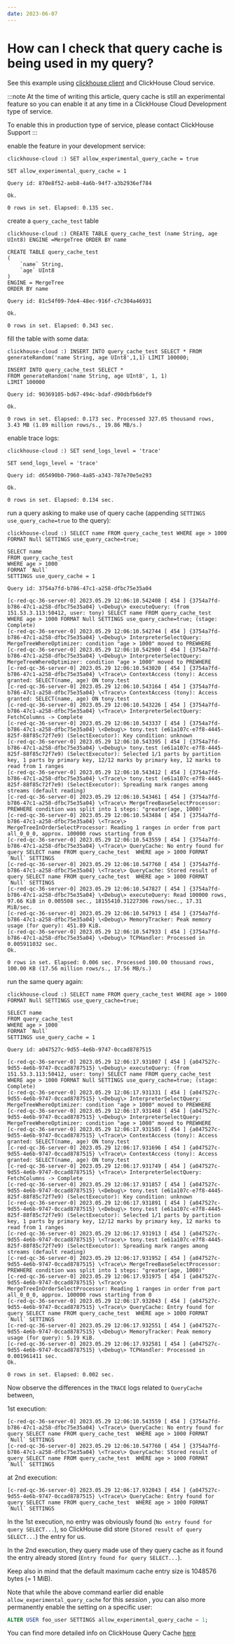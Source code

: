```yaml
---
date: 2023-06-07
---
```


# How can I check that query cache is being used in my query?

See this example using [clickhouse client](https://clickhouse.com/docs/en/interfaces/cli) and ClickHouse Cloud service.

:::note
At the time of writing this article, query cache is still an experimental feature so you can enable it at any time in a ClickHouse Cloud  Development type of service.

To enable this in production type of service, please contact ClickHouse Support
:::

enable the feature in your development service:

``` 
clickhouse-cloud :) SET allow_experimental_query_cache = true

SET allow_experimental_query_cache = 1

Query id: 870e8f52-aeb8-4a6b-94f7-a3b2936ef784

Ok.

0 rows in set. Elapsed: 0.135 sec.
```

create a `query_cache_test` table

```
clickhouse-cloud :) CREATE TABLE query_cache_test (name String, age UInt8) ENGINE =MergeTree ORDER BY name

CREATE TABLE query_cache_test
(
    `name` String,
    `age` UInt8
)
ENGINE = MergeTree
ORDER BY name

Query id: 81c54f09-7de4-48ec-916f-c7c304a46931

Ok.

0 rows in set. Elapsed: 0.343 sec.
```

fill the table with some data:

```
clickhouse-cloud :) INSERT INTO query_cache_test SELECT * FROM generateRandom('name String, age UInt8',1,1) LIMIT 100000;

INSERT INTO query_cache_test SELECT *
FROM generateRandom('name String, age UInt8', 1, 1)
LIMIT 100000

Query id: 90369105-bd67-494c-bdaf-d90dbfb6def9

Ok.

0 rows in set. Elapsed: 0.173 sec. Processed 327.05 thousand rows, 3.43 MB (1.89 million rows/s., 19.86 MB/s.)
```

enable trace logs:

```
clickhouse-cloud :) SET send_logs_level = 'trace'

SET send_logs_level = 'trace'

Query id: d65490b0-7960-4a85-a343-787e70e5e293

Ok.

0 rows in set. Elapsed: 0.134 sec.
```

run a query asking to make use of query cache (appending `SETTINGS use_query_cache=true` to the query):

```
clickhouse-cloud :) SELECT name FROM query_cache_test WHERE age > 1000 FORMAT Null SETTINGS use_query_cache=true;

SELECT name
FROM query_cache_test
WHERE age > 1000
FORMAT `Null`
SETTINGS use_query_cache = 1

Query id: 3754a7fd-b786-47c1-a258-dfbc75e35a04

[c-red-qc-36-server-0] 2023.05.29 12:06:10.542408 [ 454 ] {3754a7fd-b786-47c1-a258-dfbc75e35a04} \<Debug\> executeQuery: (from 151.53.3.113:50412, user: tony) SELECT name FROM query_cache_test  WHERE age > 1000 FORMAT Null SETTINGS use_query_cache=true; (stage: Complete)
[c-red-qc-36-server-0] 2023.05.29 12:06:10.542744 [ 454 ] {3754a7fd-b786-47c1-a258-dfbc75e35a04} \<Debug\> InterpreterSelectQuery: MergeTreeWhereOptimizer: condition "age > 1000" moved to PREWHERE
[c-red-qc-36-server-0] 2023.05.29 12:06:10.542900 [ 454 ] {3754a7fd-b786-47c1-a258-dfbc75e35a04} \<Debug\> InterpreterSelectQuery: MergeTreeWhereOptimizer: condition "age > 1000" moved to PREWHERE
[c-red-qc-36-server-0] 2023.05.29 12:06:10.543020 [ 454 ] {3754a7fd-b786-47c1-a258-dfbc75e35a04} \<Trace\> ContextAccess (tony): Access granted: SELECT(name, age) ON tony.test
[c-red-qc-36-server-0] 2023.05.29 12:06:10.543164 [ 454 ] {3754a7fd-b786-47c1-a258-dfbc75e35a04} \<Trace\> ContextAccess (tony): Access granted: SELECT(name, age) ON tony.test
[c-red-qc-36-server-0] 2023.05.29 12:06:10.543226 [ 454 ] {3754a7fd-b786-47c1-a258-dfbc75e35a04} \<Trace\> InterpreterSelectQuery: FetchColumns -> Complete
[c-red-qc-36-server-0] 2023.05.29 12:06:10.543337 [ 454 ] {3754a7fd-b786-47c1-a258-dfbc75e35a04} \<Debug\> tony.test (e61a107c-e7f8-4445-825f-88f85c72f7e9) (SelectExecutor): Key condition: unknown
[c-red-qc-36-server-0] 2023.05.29 12:06:10.543395 [ 454 ] {3754a7fd-b786-47c1-a258-dfbc75e35a04} \<Debug\> tony.test (e61a107c-e7f8-4445-825f-88f85c72f7e9) (SelectExecutor): Selected 1/1 parts by partition key, 1 parts by primary key, 12/12 marks by primary key, 12 marks to read from 1 ranges
[c-red-qc-36-server-0] 2023.05.29 12:06:10.543412 [ 454 ] {3754a7fd-b786-47c1-a258-dfbc75e35a04} \<Trace\> tony.test (e61a107c-e7f8-4445-825f-88f85c72f7e9) (SelectExecutor): Spreading mark ranges among streams (default reading)
[c-red-qc-36-server-0] 2023.05.29 12:06:10.543461 [ 454 ] {3754a7fd-b786-47c1-a258-dfbc75e35a04} \<Trace\> MergeTreeBaseSelectProcessor: PREWHERE condition was split into 1 steps: "greater(age, 1000)"
[c-red-qc-36-server-0] 2023.05.29 12:06:10.543484 [ 454 ] {3754a7fd-b786-47c1-a258-dfbc75e35a04} \<Trace\> MergeTreeInOrderSelectProcessor: Reading 1 ranges in order from part all_0_0_0, approx. 100000 rows starting from 0
[c-red-qc-36-server-0] 2023.05.29 12:06:10.543559 [ 454 ] {3754a7fd-b786-47c1-a258-dfbc75e35a04} \<Trace\> QueryCache: No entry found for query SELECT name FROM query_cache_test  WHERE age > 1000 FORMAT `Null` SETTINGS
[c-red-qc-36-server-0] 2023.05.29 12:06:10.547760 [ 454 ] {3754a7fd-b786-47c1-a258-dfbc75e35a04} \<Trace\> QueryCache: Stored result of query SELECT name FROM query_cache_test  WHERE age > 1000 FORMAT `Null` SETTINGS
[c-red-qc-36-server-0] 2023.05.29 12:06:10.547827 [ 454 ] {3754a7fd-b786-47c1-a258-dfbc75e35a04} \<Debug\> executeQuery: Read 100000 rows, 97.66 KiB in 0.005508 sec., 18155410.31227306 rows/sec., 17.31 MiB/sec.
[c-red-qc-36-server-0] 2023.05.29 12:06:10.547913 [ 454 ] {3754a7fd-b786-47c1-a258-dfbc75e35a04} \<Debug\> MemoryTracker: Peak memory usage (for query): 451.89 KiB.
[c-red-qc-36-server-0] 2023.05.29 12:06:10.547933 [ 454 ] {3754a7fd-b786-47c1-a258-dfbc75e35a04} \<Debug\> TCPHandler: Processed in 0.005911032 sec.
Ok.

0 rows in set. Elapsed: 0.006 sec. Processed 100.00 thousand rows, 100.00 KB (17.56 million rows/s., 17.56 MB/s.)
```

run the same query again:

```
clickhouse-cloud :) SELECT name FROM query_cache_test WHERE age > 1000 FORMAT Null SETTINGS use_query_cache=true;

SELECT name
FROM query_cache_test
WHERE age > 1000
FORMAT `Null`
SETTINGS use_query_cache = 1

Query id: a047527c-9d55-4e6b-9747-0ccad8787515

[c-red-qc-36-server-0] 2023.05.29 12:06:17.931007 [ 454 ] {a047527c-9d55-4e6b-9747-0ccad8787515} \<Debug\> executeQuery: (from 151.53.3.113:50412, user: tony) SELECT name FROM query_cache_test  WHERE age > 1000 FORMAT Null SETTINGS use_query_cache=true; (stage: Complete)
[c-red-qc-36-server-0] 2023.05.29 12:06:17.931331 [ 454 ] {a047527c-9d55-4e6b-9747-0ccad8787515} \<Debug\> InterpreterSelectQuery: MergeTreeWhereOptimizer: condition "age > 1000" moved to PREWHERE
[c-red-qc-36-server-0] 2023.05.29 12:06:17.931468 [ 454 ] {a047527c-9d55-4e6b-9747-0ccad8787515} \<Debug\> InterpreterSelectQuery: MergeTreeWhereOptimizer: condition "age > 1000" moved to PREWHERE
[c-red-qc-36-server-0] 2023.05.29 12:06:17.931585 [ 454 ] {a047527c-9d55-4e6b-9747-0ccad8787515} \<Trace\> ContextAccess (tony): Access granted: SELECT(name, age) ON tony.test
[c-red-qc-36-server-0] 2023.05.29 12:06:17.931696 [ 454 ] {a047527c-9d55-4e6b-9747-0ccad8787515} \<Trace\> ContextAccess (tony): Access granted: SELECT(name, age) ON tony.test
[c-red-qc-36-server-0] 2023.05.29 12:06:17.931749 [ 454 ] {a047527c-9d55-4e6b-9747-0ccad8787515} \<Trace\> InterpreterSelectQuery: FetchColumns -> Complete
[c-red-qc-36-server-0] 2023.05.29 12:06:17.931857 [ 454 ] {a047527c-9d55-4e6b-9747-0ccad8787515} \<Debug\> tony.test (e61a107c-e7f8-4445-825f-88f85c72f7e9) (SelectExecutor): Key condition: unknown
[c-red-qc-36-server-0] 2023.05.29 12:06:17.931891 [ 454 ] {a047527c-9d55-4e6b-9747-0ccad8787515} \<Debug\> tony.test (e61a107c-e7f8-4445-825f-88f85c72f7e9) (SelectExecutor): Selected 1/1 parts by partition key, 1 parts by primary key, 12/12 marks by primary key, 12 marks to read from 1 ranges
[c-red-qc-36-server-0] 2023.05.29 12:06:17.931913 [ 454 ] {a047527c-9d55-4e6b-9747-0ccad8787515} \<Trace\> tony.test (e61a107c-e7f8-4445-825f-88f85c72f7e9) (SelectExecutor): Spreading mark ranges among streams (default reading)
[c-red-qc-36-server-0] 2023.05.29 12:06:17.931952 [ 454 ] {a047527c-9d55-4e6b-9747-0ccad8787515} \<Trace\> MergeTreeBaseSelectProcessor: PREWHERE condition was split into 1 steps: "greater(age, 1000)"
[c-red-qc-36-server-0] 2023.05.29 12:06:17.931975 [ 454 ] {a047527c-9d55-4e6b-9747-0ccad8787515} \<Trace\> MergeTreeInOrderSelectProcessor: Reading 1 ranges in order from part all_0_0_0, approx. 100000 rows starting from 0
[c-red-qc-36-server-0] 2023.05.29 12:06:17.932043 [ 454 ] {a047527c-9d55-4e6b-9747-0ccad8787515} \<Trace\> QueryCache: Entry found for query SELECT name FROM query_cache_test  WHERE age > 1000 FORMAT `Null` SETTINGS
[c-red-qc-36-server-0] 2023.05.29 12:06:17.932551 [ 454 ] {a047527c-9d55-4e6b-9747-0ccad8787515} \<Debug\> MemoryTracker: Peak memory usage (for query): 5.19 KiB.
[c-red-qc-36-server-0] 2023.05.29 12:06:17.932581 [ 454 ] {a047527c-9d55-4e6b-9747-0ccad8787515} \<Debug\> TCPHandler: Processed in 0.001961411 sec.
Ok.

0 rows in set. Elapsed: 0.002 sec.
```

Now observe the differences in the `TRACE` logs related to `QueryCache` between,

1st execution:

```
[c-red-qc-36-server-0] 2023.05.29 12:06:10.543559 [ 454 ] {3754a7fd-b786-47c1-a258-dfbc75e35a04} \<Trace\> QueryCache: No entry found for query SELECT name FROM query_cache_test  WHERE age > 1000 FORMAT `Null` SETTINGS
[c-red-qc-36-server-0] 2023.05.29 12:06:10.547760 [ 454 ] {3754a7fd-b786-47c1-a258-dfbc75e35a04} \<Trace\> QueryCache: Stored result of query SELECT name FROM query_cache_test  WHERE age > 1000 FORMAT `Null` SETTINGS
```

at 2nd execution:

```
[c-red-qc-36-server-0] 2023.05.29 12:06:17.932043 [ 454 ] {a047527c-9d55-4e6b-9747-0ccad8787515} \<Trace\> QueryCache: Entry found for query SELECT name FROM query_cache_test  WHERE age > 1000 FORMAT `Null` SETTINGS
```

In the 1st execution, no entry was obviously found (`No entry found for query SELECT...`), so ClickHouse did store (`Stored result of query SELECT...`) the entry for us.

In the 2nd execution, they query made use of they query cache as it found the entry already stored (`Entry found for query SELECT...`).

Keep also in mind that the default maximum cache entry size is 1048576 bytes (= 1 MiB).

Note that while the above command earlier did enable `allow_experimental_query_cache` for this *session* , you can also more permanently enable the setting on a specific user:

```sql
ALTER USER foo_user SETTINGS allow_experimental_query_cache = 1;
```

You can find more detailed info on ClickHouse Query Cache [here](https://clickhouse.com/docs/en/operations/query-cache)
